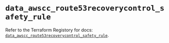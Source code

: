 # `data_awscc_route53recoverycontrol_safety_rule`

Refer to the Terraform Registory for docs: [`data_awscc_route53recoverycontrol_safety_rule`](https://registry.terraform.io/providers/hashicorp/awscc/0.70.0/docs/data-sources/route53recoverycontrol_safety_rule).
